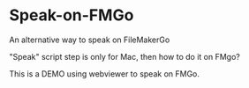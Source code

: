 # Speak-on-FMGo
An alternative way to speak on FileMakerGo

"Speak" script step is only for Mac, then how to do it on FMgo?

This is a DEMO using webviewer to speak on FMGo.
